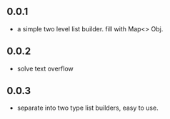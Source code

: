 ## 0.0.1

* a simple two level list builder. fill with Map<> Obj.

## 0.0.2

* solve text overflow

## 0.0.3

* separate into two type list builders, easy to use.